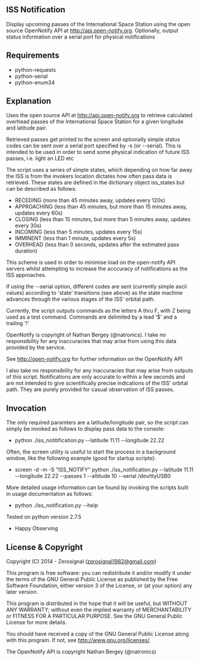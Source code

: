 ISS Notification
---------------- 

Display upcoming passes of the International Space Station using the
open source OpenNotify API at http://api.open-notify.org. Optionally,
output status information over a serial port for physical notifications

Requirements
------------

- python-requests
- python-serial
- python-enum34

Explanation
-----------

Uses the open source API at http://api.open-notify.org to retrieve calculated
overhead passes of the International Space Station for a given longitude and
latitude pair.

Retrieved passes get printed to the screen and optionally simple status codes can
be sent over a serial port specified by -s (or --serial). This is intended to be
used in order to send some physical indication of future ISS passes, i.e. light an
LED etc

The script uses a series of simple states, which depending on how far away the ISS
is from the invokers location dictates how often pass data is retrieved. These 
states are defined in the dictionary object iss_states but can be described as 
follows:

- RECEDING 	(more than 45 minutes away, updates every 120s)
- APPROACHING  	(less than 45 minutes, but more than 15 minutes away, updates every 60s)
- CLOSING	(less than 15 minutes, but more than 5 minutes away, updates every 30s)
- INCOMING	(less than 5 minutes, updates every 15s)
- IMMINENT	(less than 1 minute, updates every 5s)
- OVERHEAD	(less than 0 seconds, updates after the estimated pass duration)

This scheme is used in order to minimise load on the open-notify API servers whilst 
attempting to increase the acccuracy of notifications as the ISS approaches.

If using the --serial option, different codes are sent (currently simple ascii values) 
according to 'state' transitions (see above) as the state machine advances through the
various stages of the ISS' orbital path.

Currently, the script outputs commands as the letters A thru F, with Z being used as a
test command. Commands are delimited by a lead '$' and a trailing '!'  

OpenNotify is copyright of Nathan Bergey (@natronics). I take no responsibility for any 
inaccuracies that may arise from using this data provided by the service. 

See http://open-notify.org for further information on the OpenNotify API

I also take no responsibility for any inaccuracies that may arise from outputs of this 
script. Notifications are only accurate to within a few seconds and are not intended to 
give scientifically precise indications of the ISS' orbital path. They are purely provided
for casual observation of ISS passes.

Invocation
----------

The only required paramters are a latitude/longitude pair, so the script can simply be
invoked as follows to display pass data to the console:

- python ./iss_notitification.py --latitude 11.11 --longitude 22.22

Often, the screen utility is useful to start the process in a background window, like the
following example (good for startup scripts):

- screen -d -m -S "ISS_NOTIFY" python ./iss_notification.py --latitude 11.11 --longitude 22.22
 --passes 1 --altitude 10 --serial /dev/ttyUSB0

More detailed usage information can be found by invoking the scripts built in usage 
documentation as follows:

- python ./iss_notification.py --help

Tested on python version 2.7.5

- Happy Observing

License & Copyright
-------------------

Copyright (C) 2014 - Zerosignal (zerosignal1982@gmail.com)

This program is free software: you can redistribute it and/or modify
it under the terms of the GNU General Public License as published by
the Free Software Foundation, either version 3 of the License, or
(at your option) any later version.

This program is distributed in the hope that it will be useful,
but WITHOUT ANY WARRANTY; without even the implied warranty of
MERCHANTABILITY or FITNESS FOR A PARTICULAR PURPOSE.  See the
GNU General Public License for more details.

You should have received a copy of the GNU General Public License
along with this program.  If not, see <http://www.gnu.org/licenses/>.

The OpenNotify API is copyright Nathan Bergey (@natronics)

